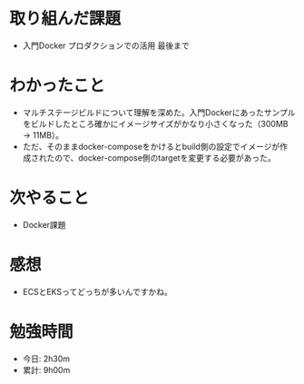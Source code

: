 # 取り組んだ課題
- 入門Docker プロダクションでの活用 最後まで

# わかったこと
- マルチステージビルドについて理解を深めた。入門Dockerにあったサンプルをビルドしたところ確かにイメージサイズがかなり小さくなった（300MB → 11MB）。
- ただ、そのままdocker-composeをかけるとbuild側の設定でイメージが作成されたので、docker-compose側のtargetを変更する必要があった。

# 次やること
- Docker課題

# 感想
- ECSとEKSってどっちが多いんですかね。

# 勉強時間
- 今日: 2h30m
- 累計: 9h00m
